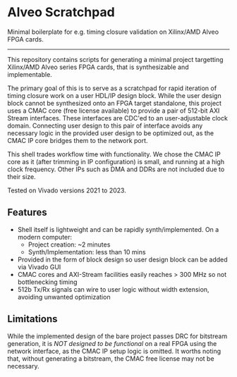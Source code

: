 Alveo Scratchpad
================

Minimal boilerplate for e.g. timing closure validation on Xilinx/AMD Alveo FPGA cards.

------

This repository contains scripts for generating a minimal project targetting Xilinx/AMD
Alveo series FPGA cards, that is synthesizable and implementable.

The primary goal of this is to serve as a scratchpad for rapid iteration of timing closure
work on a user HDL/IP design block.
While the user design block cannot be synthesized onto an FPGA target standalone, this
project uses a CMAC core (free license available) to provide a pair of 512-bit AXI
Stream interfaces.
These interfaces are CDC'ed to an user-adjustable clock domain.
Connecting user design to this pair of interface avoids any necessary logic in the provided
user design to be optimized out, as the CMAC IP core bridges them to the network port.

This shell trades workflow time with functionality.
We chose the CMAC IP core as it (after trimming in IP configuration) is small, and running
at a high clock frequency.
Other IPs such as DMA and DDRs are not included due to their size.

Tested on Vivado versions 2021 to 2023.

Features
--------

* Shell itself is lightweight and can be rapidly synth/implemented. On a modern computer:
    - Project creation: ~2 minutes
    - Synth/Implementation: less than 10 mins
* Provided in the form of block design so user design block can be added via Vivado GUI
* CMAC cores and AXI-Stream facilities easily reaches > 300 MHz so not bottlenecking timing
* 512b Tx/Rx signals can wire to user logic without width extension, avoiding unwanted optimization

Limitations
-----------

While the implemented design of the bare project passes DRC for bitstream generation, it is
*NOT designed to be functional* on a real FPGA using the network interface, as the CMAC IP
setup logic is omitted.
It worths noting that, without generating a bitstream, the CMAC free license may not be necessary.
